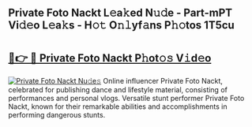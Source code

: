 ## Private Foto Nackt L𝚎a𝚔ed N𝚞𝚍e - Part-mPT Vi𝚍𝚎o L𝚎a𝚔s - H𝚘𝚝 O𝚗𝚕yf𝚊ns P𝚑𝚘tos 1T5cu

# <h2><a href="http://kf0o9eh.oniu.top/?m=Private+Foto+Nackt">🔗👉 🔴 Private Foto Nackt P𝚑ot𝚘𝚜 V𝚒d𝚎o</a></h2>

[![Private Foto Nackt Nu𝚍e𝚜](https://i.imgur.com/0qMVB7G.gif)](http://kf0o9eh.oniu.top/?m=Private+Foto+Nackt)
Online influencer Private Foto Nackt, celebrated for publishing dance and lifestyle material, consisting of performances and personal vlogs. Versatile stunt performer Private Foto Nackt, known for their remarkable abilities and accomplishments in performing dangerous stunts.  
